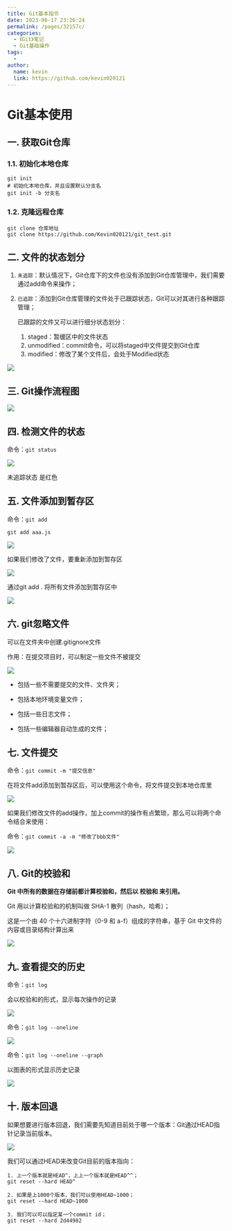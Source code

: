 ```yaml
---
title: Git基本指令
date: 2023-06-17 23:26:24
permalink: /pages/32157c/
categories:
  - 《Git》笔记
  - Git基础操作
tags:
  - 
author: 
  name: kevin
  link: https://github.com/kevin020121
---
```

# Git基本使用

## 一. 获取Git仓库

### 1.1. 初始化本地仓库

```git
git init
# 初始化本地仓库，并且设置默认分支名
git init -b 分支名 
```

### 1.2. 克隆远程仓库

```git
git clone 仓库地址
git clone https://github.com/Kevin020121/git_test.git
```

## 二. 文件的状态划分

1. `未追踪`：默认情况下，Git仓库下的文件也没有添加到Git仓库管理中，我们需要通过add命令来操作；

2. `已追踪`：添加到Git仓库管理的文件处于已跟踪状态，Git可以对其进行各种跟踪管理；

   已跟踪的文件又可以进行细分状态划分：

   1. staged：暂缓区中的文件状态
   2. unmodified：commit命令，可以将staged中文件提交到Git仓库
   3. modified：修改了某个文件后，会处于Modified状态

![](https://markdown123.oss-cn-beijing.aliyuncs.com/img/20230607213334.png)

## 三. Git操作流程图

![](https://markdown123.oss-cn-beijing.aliyuncs.com/img/20230607213420.png)

## 四. 检测文件的状态

命令：`git status`

![](https://markdown123.oss-cn-beijing.aliyuncs.com/img/20230607213550.png)

未追踪状态  是红色

## 五. 文件添加到暂存区

命令：`git add`

```git
git add aaa.js
```

![](https://markdown123.oss-cn-beijing.aliyuncs.com/img/20230607213814.png)

如果我们修改了文件，要重新添加到暂存区

![](https://markdown123.oss-cn-beijing.aliyuncs.com/img/20230607213835.png)

通过git add . 将所有文件添加到暂存区中

![](https://markdown123.oss-cn-beijing.aliyuncs.com/img/20230607213853.png)

## 六. git忽略文件

可以在文件夹中创建.gitignore文件

作用：在提交项目时，可以制定一些文件不被提交

![](https://markdown123.oss-cn-beijing.aliyuncs.com/img/20230607213958.png)

- 包括一些不需要提交的文件、文件夹；

-  包括本地环境变量文件；

- 包括一些日志文件；
- 包括一些编辑器自动生成的文件；

## 七. 文件提交

命令：`git commit -m "提交信息"`

在将文件add添加到暂存区后，可以使用这个命令，将文件提交到本地仓库里

![](https://markdown123.oss-cn-beijing.aliyuncs.com/img/20230607214225.png)

如果我们修改文件的add操作，加上commit的操作有点繁琐，那么可以将两个命令结合来使用：

命令：`git commit -a -m "修改了bbb文件"`

![](https://markdown123.oss-cn-beijing.aliyuncs.com/img/20230607214258.png)

## 八. Git的校验和

**Git 中所有的数据在存储前都计算校验和，然后以 校验和 来引用。**

Git 用以计算校验和的机制叫做 SHA-1 散列（hash，哈希）；

这是一个由 40 个十六进制字符（0-9 和 a-f）组成的字符串，基于 Git 中文件的内容或目录结构计算出来

![](https://markdown123.oss-cn-beijing.aliyuncs.com/img/20230607214434.png)

## 九. 查看提交的历史

命令：`git log`

会以校验和的形式，显示每次操作的记录

![](https://markdown123.oss-cn-beijing.aliyuncs.com/img/20230607214520.png)

命令：`git log --oneline`

![](https://markdown123.oss-cn-beijing.aliyuncs.com/img/20230607214615.png)

命令：`git log --oneline --graph`

以图表的形式显示历史记录

![](https://markdown123.oss-cn-beijing.aliyuncs.com/img/20230607214625.png)

## 十. 版本回退

如果想要进行版本回退，我们需要先知道目前处于哪一个版本：Git通过HEAD指针记录当前版本。

![](https://markdown123.oss-cn-beijing.aliyuncs.com/img/20230607214742.png)

我们可以通过HEAD来改变Git目前的版本指向：

```git
1. 上一个版本就是HEAD^，上上一个版本就是HEAD^^；
git reset --hard HEAD^

2. 如果是上1000个版本，我们可以使用HEAD~1000；
git reset --hard HEAD~1000 

3. 我们可以可以指定某一个commit id；
git reset --hard 2d44982
```

